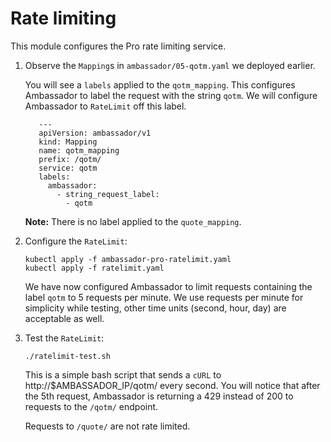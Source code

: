 # Rate limiting

This module configures the Pro rate limiting service.

1. Observe the `Mapping`s in `ambassador/05-qotm.yaml` we deployed earlier.

   You will see a `labels` applied to the `qotm_mapping`. This configures Ambassador to label the request with the string `qotm`. We will configure Ambassador to `RateLimit` off this label.

   ```
      ---
      apiVersion: ambassador/v1
      kind: Mapping
      name: qotm_mapping
      prefix: /qotm/
      service: qotm
      labels:
        ambassador:
          - string_request_label:
            - qotm
   ```

   **Note:** There is no label applied to the `quote_mapping`.


2. Configure the `RateLimit`:

   ```
   kubectl apply -f ambassador-pro-ratelimit.yaml
   kubectl apply -f ratelimit.yaml
   ```
   
   We have now configured Ambassador to limit requests containing the label `qotm` to 5 requests per minute. We use requests per minute for simplicity while testing, other time units (second, hour, day) are acceptable as well.

3. Test the `RateLimit`:

   ```
   ./ratelimit-test.sh
   ```

   This is a simple bash script that sends a `cURL` to http://$AMBASSADOR_IP/qotm/ every second. You will notice that after the 5th request, Ambassador is returning a 429 instead of 200 to requests to the `/qotm/` endpoint.
   
   Requests to `/quote/` are not rate limited. 